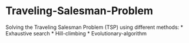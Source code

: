 # Traveling-Salesman-Problem

Solving the Traveling Salesman Problem (TSP) using different methods: 
    * Exhaustive search 
    * Hill-climbing 
    * Evolutionary-algorithm 


